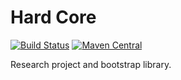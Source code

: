 # Hard Core

[![Build Status](https://dev.azure.com/rudiments-dev/hardcore/_apis/build/status/rudiments-dev.hardcore?branchName=master)](https://dev.azure.com/rudiments-dev/hardcore/_build/latest?definitionId=2&branchName=master)
[![Maven Central](https://img.shields.io/maven-central/v/dev.rudiments/implementation.svg?label=Maven%20Central)](https://search.maven.org/search?q=g:%22dev.rudiments%22%20AND%20a:%22implementation%22)

Research project and bootstrap library.
